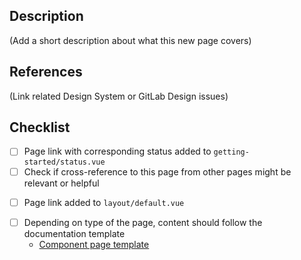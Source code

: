 ## Description

(Add a short description about what this new page covers)

## References

(Link related Design System or GitLab Design issues)

## Checklist

* [ ] Page link with corresponding status added to `getting-started/status.vue`
* [ ] Check if cross-reference to this page from other pages might be relevant or helpful
<!-- For pages outside components only (NOT pages/product-components/) -->
* [ ] Page link added to `layout/default.vue`
<!-- For component pages only (pages/product-components/) -->
* [ ] Depending on type of the page, content should follow the documentation template
  * [Component page template](https://gitlab.com/gitlab-org/gitlab-services/design.gitlab.com/blob/master/pages/product-components/template.vue)
